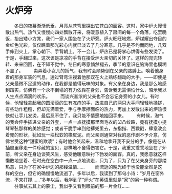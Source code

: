 # 火炉旁
　　冬日的夜幕渐渐低垂，月亮从苍穹里探出它苍白的面容。这时，家中炉火慢慢散出热气。热气又慢慢向四处飘散开来，将暖意植入了房间的每一个角落。吃罢晚饭，抬出矮小方凳，我们一家人围坐在了火炉旁。炉火旺旺地燃，炉煤耀出夺目的金红色光彩，仅仅瞧着那光彩心内就已淡去了几分寒意。几乎是不约而同地，几双手伸到火上，掌心朝下、手背朝上。不一会儿，炉热已是将掌心烘得有些发烫了。于是，手翻过来，这次该是凉凉的手背在接受炉火亲切的关怀了。这样的兜兜转转、来来回回，在不知不觉中，冬日的寒意悄然褪去，季节的意识在脑海里也模糊不显了。 
　　卖弄着小女儿的娇气，我有时会顺势倒在父亲的胳膊上。嗅着他身着的那身军装的气息，透过臂弯注视着他那双在火上熟练翻动的大手，——即使是父亲最微不足道的动作，在我都是值得玩味的对象。有父亲在身边，我是那么地感到踏实，仿佛有一个永不倒塌的有力依靠在身旁，告诉我无需惧怕什么，昭示我以人生点点滴滴的欢乐。 
　　而谈兴甚浓的父亲也不会忘记身旁的小女儿。有时候，他轻轻拿起我的圆滚滚的生有冻疮的手，放进自己的两只大手间轻轻地揉搓，有些动作粗糙，但却充满着爱，手与手摩擦面临的热力，再加上发散出来的炉热很快就让手儿发烫，最后忍不住了，我只能不情愿地抽回手来。 
　　有时候，淘气的我会伸手插进父亲的外套，一点一点抚摸那里面毛衣的凹凸纹路，竟有抚摸小提琴琴弦那样的美妙感觉；或者干脆手串到他裤兜里去，东指指、西戳戳，肆意改变着兜的形状，犹如玩一块松软的橡皮泥。而父亲则通常对我的恶作剧不予介意，仿佛甘受这种“甜蜜的欺凌”；有时他会笑起来，温和地拿开我不安分的手，像是在从抽屉里移走一件珍藏的宝贝，那样地不舍得伤害它。于是，我重又乖乖地坐在了炉前，听父亲在身边谈笑风生，感受他暖意映衬下勃发的面容。真的，我愿意就这样懒散地坐着、任时光在空白中一点一点地流走，只为了，只为了在父亲身旁的那缕热意，只为了在家中炉边的那缕温情…… 
　　而流逝的晚光终于也没能全然是这样的空白，但它的确慢慢地流逝了。多年以后，我读到了那句小诗：“岁月在窗外流，不来打搅……”多年以后，我学到了“炉火”在英语里就是“家”的另一种称谓。 
　　往事拭去其上的蒙尘，我似乎又看到眼前的那一片金红……
 